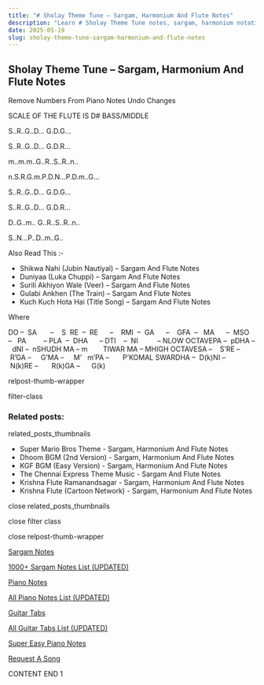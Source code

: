 ```yaml
---
title: "# Sholay Theme Tune – Sargam, Harmonium And Flute Notes"
description: "Learn # Sholay Theme Tune notes, sargam, harmonium notations and flute notes. Easy step-by-step tutorial for beginners."
date: 2025-05-19
slug: sholay-theme-tune-sargam-harmonium-and-flute-notes
---
```


## Sholay Theme Tune – Sargam, Harmonium And Flute Notes

Remove Numbers From Piano Notes
Undo Changes

SCALE OF THE FLUTE IS D# BASS/MIDDLE

S..R..G..D… G.D.G…

S..R..G..D… G.D.R…

m..m.m..G..R..S..R..n..

n.S.R.G.m.P.D.N…P.D.m..G…

S..R..G..D… G.D.G…

S..R..G..D… G.D.R…

D..G..m.. G..R..S..R..n..

S..N…P..D..m..G..



Also Read This :-



* Shikwa Nahi (Jubin Nautiyal) – Sargam And Flute Notes
* Duniyaa (Luka Chuppi) – Sargam And Flute Notes
* Surili Akhiyon Wale (Veer) – Sargam And Flute Notes
* Gulabi Ankhen (The Train) – Sargam And Flute Notes
* Kuch Kuch Hota Hai (Title Song) – Sargam And Flute Notes

Where



DO –  SA       –    S  RE  –  RE      –    RMI  –  GA      –    GFA  –   MA      –  MSO  –   PA         – PLA  –  DHA      – DTI    –  NI          – NLOW OCTAVEPA –  pDHA –  dNI –  nSHUDH MA – m        TIWAR MA – MHIGH OCTAVESA –    S’RE –     R’GA –     G’MA –     M’   m’PA –       P’KOMAL SWARDHA –  D(k)NI –       N(k)RE –       R(k)GA –      G(k)



relpost-thumb-wrapper

filter-class

### Related posts:

related_posts_thumbnails

* Super Mario Bros Theme - Sargam, Harmonium And Flute Notes
* Dhoom BGM (2nd Version) - Sargam, Harmonium And Flute Notes
* KGF BGM (Easy Version) - Sargam, Harmonium And Flute Notes
* The Chennai Express Theme Music - Sargam And Flute Notes
* Krishna Flute Ramanandsagar - Sargam, Harmonium And Flute Notes
* Krishna Flute (Cartoon Network) - Sargam, Harmonium And Flute Notes

close related_posts_thumbnails

close filter class

close relpost-thumb-wrapper

[Sargam Notes](/sargam-notes.html)

[1000+ Sargam Notes List (UPDATED)](/all-songs-list-sargam-notes.html)

[Piano Notes](/piano-notes.html)

[All Piano Notes List (UPDATED)](/all-songs-list-piano-notes.html)

[Guitar Tabs](/guitar-tabs.html)

[All Guitar Tabs List (UPDATED)](/all-songs-list-guitar-tabs.html)

[Super Easy Piano Notes](https://studywall.in/)

[Request A Song](/request-a-song.html)

CONTENT END 1

